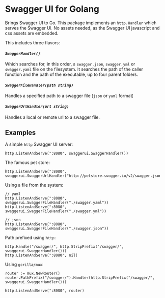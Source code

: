 # Swagger UI for Golang

Brings Swagger UI to Go. This package implements an `http.Handler` which serves the Swagger UI. No assets needed, as the Swagger UI javascript and css assets are embedded.

This includes three flavors:

#### ***`SwaggerHandler()`***
Which searches for, in this order, a `swagger.json`, `swagger.yml` or `swagger.yaml` file on the filesystem.
It searches the path of the caller function and the path of the executable, up to four parent folders.

#### ***`SwaggerFileHandler(path string)`***
Handles a specified path to a swagger file (`json` or `yaml` format)

#### ***`SwaggerUrlHandler(url string)`***
Handles a local or remote url to a swagger file.

## Examples

A simple `http` Swagger UI server:
```
http.ListenAndServe(":8080", swaggerui.SwaggerHandler())
```

The famous pet store:
```
http.ListenAndServe(":8080", swaggerui.SwaggerUrlHandler("http://petstore.swagger.io/v2/swagger.json"))
```

Using a file from the system:
```
// yaml
http.ListenAndServe(":8080", swaggerui.SwaggerFileHandler("./swagger.yaml"))
http.ListenAndServe(":8080", swaggerui.SwaggerFileHandler("./swagger.yml"))

// json
http.ListenAndServe(":8080", swaggerui.SwaggerFileHandler("./swagger.json"))
```

Path prefixed using `http`:
```
http.Handle("/swagger/", http.StripPrefix("/swagger/", swaggerui.SwaggerHandler()))
http.ListenAndServe(":8080", nil)
```

Using `gorilla/mux`:

```
router := mux.NewRouter()
router.PathPrefix("/swagger/").Handler(http.StripPrefix("/swagger/", swaggerui.SwaggerHandler()))

http.ListenAndServe(":8080", router)
```